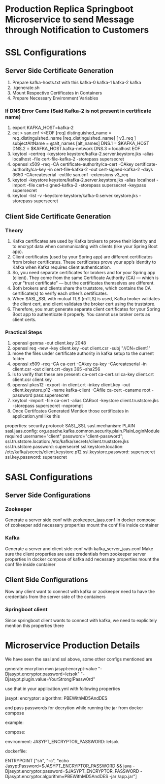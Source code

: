 # Production Replica Springboot Microservice to send Message through Notification to Customers


# SSL Configurations


## Server Side Certificate Generation

1. Prepare kafka-hosts.txt with this kafka-0 kafka-1 kafka-2 kafka
2. ./generate.sh
3. Mount Respective Certificates in Containers
4. Prepare Necessary Environment Variables

### If DNS Error Came (Said Kafka-2 is not present in certificate name)

1. export KAFKA_HOST=kafka-2
2. cat > san.cnf <<EOF
[req]
distinguished_name = req_distinguished_name
[req_distinguished_name]
[ v3_req ]
subjectAltName = @alt_names
[alt_names]
DNS.1 = $KAFKA_HOST
DNS.2 = $KAFKA_HOST.kafka-network
DNS.3 = localhost
EOF
3. keytool -certreq -keystore keystore/kafka-2.server.keystore.jks -alias localhost -file cert-file-kafka-2 -storepass supersecret
4. openssl x509 -req -CA certificate-authority/ca-cert -CAkey certificate-authority/ca-key -in cert-file-kafka-2 -out cert-signed-kafka-2 -days 3650 -CAcreateserial -extfile san.cnf -extensions v3_req
5.  keytool -keystore keystore/kafka-2.server.keystore.jks -alias localhost -import -file cert-signed-kafka-2 -storepass supersecret -keypass supersecret
6. keytool -list -v -keystore keystore/kafka-0.server.keystore.jks -storepass supersecret 



## Client Side Certificate Generation

### Theory

1. Kafka certificates are used by Kafka brokers to prove their identity and to encrypt data when communicating with clients (like your Spring Boot app).
2. Client certificates (used by your Spring app) are different certificates from broker certificates. These certificates prove your app’s identity to Kafka when Kafka requires client authentication.
3. So, you need separate certificates for brokers and for your Spring app (client).
They come from the same Certificate Authority (CA) — which is your "trust certificate" — but the certificates themselves are different.
4. Both brokers and clients share the truststore, which contains the CA certificate(s) to verify each other’s certificates.
5. When SASL_SSL with mutual TLS (mTLS) is used, Kafka broker validates the client cert, and client validates the broker cert using the truststore.
6. Therefore, you must generate separate client certificates for your Spring Boot app to authenticate it properly. You cannot use broker certs as client certs.

### Practical Steps

1. openssl genrsa -out client.key 2048
2. openssl req -new -key client.key -out client.csr -subj "//CN=client1"
3. move the files under certificate authority in kafka setup to the current folder
4. openssl x509 -req -CA ca-cert -CAkey ca-key -CAcreateserial -in client.csr -out client.crt -days 365 -sha256
5. ls to verify that these are present: ca-cert  ca-cert.srl  ca-key  client.crt  client.csr  client.key
6. openssl pkcs12 -export -in client.crt -inkey client.key -out client.keystore.p12 -name kafka-client -CAfile ca-cert -caname root -password pass:supersecret
7. keytool -import -file ca-cert -alias CARoot -keystore client.truststore.jks -storepass supersecret -noprompt
8. Once Certifcates Generated Mention those certificates in application.yml like this

properties:
    security.protocol: SASL_SSL
    sasl.mechanism: PLAIN
    sasl.jaas.config: org.apache.kafka.common.security.plain.PlainLoginModule required username="client" password="client-password";
    ssl.truststore.location: /etc/kafka/secrets/client.truststore.jks
    ssl.truststore.password: supersecret
    ssl.keystore.location: /etc/kafka/secrets/client.keystore.p12
    ssl.keystore.password: supersecret
    ssl.key.password: supersecret


# SASL Configurations

## Server Side Configurations

### Zookeeper

Generate a server side conf with zookeeper_jaas.conf
In docker compose of zookeeper add necessary properties
mount the conf file inside container

### Kafka

Generate a server and client side conf with kafka_server_jaas.conf
Make sure the client properties are uses credentials from zookeeper server properties
In docker compose of kafka add necessary properties
mount the conf file inside container

## Client Side Configurations
Now any client want to connect with kafka or zookeeper need to have the credentials from the server side of the containers

### Springboot client

Since springboot client wants to connect with kafka, we need to explicitely mention this properties there




# Microservice Production Details

We have seen the sasl and ssl above, some other configs mentioned are

generate encrytion
mvn jasypt:encrypt-value "-Djasypt.encryptor.password=letsok" "-Djasypt.plugin.value=YourStrong!Passw0rd"

use that in your application.yml with following properties

jasypt:
  encryptor:
    algorithm: PBEWithMD5AndDES

and pass passwords for decrytion while running the jar from docker compose

example:

compose:

environment:
  JASYPT_ENCRYPTOR_PASSWORD: letsok

dockerfile:

ENTRYPOINT ["sh", "-c", "echo JasyptPassword=$JASYPT_ENCRYPTOR_PASSWORD && java -Djasypt.encryptor.password=$JASYPT_ENCRYPTOR_PASSWORD -Djasypt.encryptor.algorithm=PBEWithMD5AndDES -jar /app.jar"]




